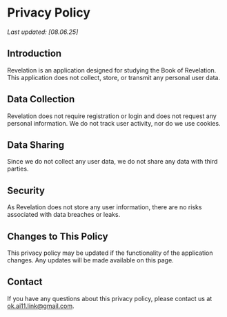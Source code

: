 # Privacy Policy

_Last updated: [08.06.25]_

## Introduction
Revelation is an application designed for studying the Book of Revelation. This application does not collect, store, or transmit any personal user data.

## Data Collection
Revelation does not require registration or login and does not request any personal information. We do not track user activity, nor do we use cookies.

## Data Sharing
Since we do not collect any user data, we do not share any data with third parties.

## Security
As Revelation does not store any user information, there are no risks associated with data breaches or leaks.

## Changes to This Policy
This privacy policy may be updated if the functionality of the application changes. Any updates will be made available on this page.

## Contact
If you have any questions about this privacy policy, please contact us at [ok.ai11.link@gmail.com]("mailto:ok.ai11.link@gmail.com").
